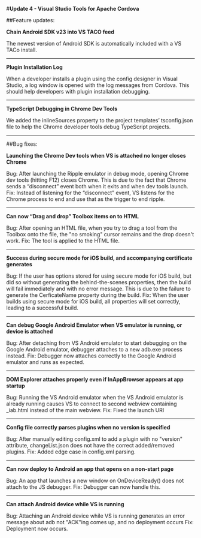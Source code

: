 <properties pageTitle="Release Notes for Update 4"
  description="Release notes for Update 4 of Visual Studio 2015 Tools for Apache Cordova"
  services=""
  documentationCenter=""
  authors="Linda" />
  <tags ms.technology="cordova" s.product="Visual Studio 2015"
     ms.service="na"
     ms.devlang="javascript"
     ms.topic="article"
     ms.tgt_pltfrm="mobile-multiple"
     ms.workload="na"
     ms.date="10/26/2015"
     ms.author="lizhong"/>

#**Update 4 - Visual Studio Tools for Apache Cordova**

##Feature updates:

**Chain Android SDK v23 into VS TACO feed**

The newest version of Android SDK is automatically included with a VS TACo install.

---------------------------

**Plugin Installation Log**

When a developer installs a plugin using the config designer in Visual Studio, a log window is opened with the log messages from Cordova. This should help developers with plugin installation debugging. 

---------------------------

**TypeScript Debugging in Chrome Dev Tools**

We added the inlineSources property to the project templates’ tsconfig.json file to help the Chrome developer tools debug TypeScript projects.

---------------------------

##Bug fixes:

**Launching the Chrome Dev tools when VS is attached no longer closes Chrome**

Bug: After launching the Ripple emulator in debug mode, opening Chrome dev tools (hitting F12) closes Chrome. This is due to the fact that Chrome sends a “disconnect” event both when it exits and when dev tools launch. 
Fix: Instead of listening for the “disconnect” event, VS listens for the Chrome process to end and use that as the trigger to end ripple.

---------------------------

**Can now “Drag and drop” Toolbox items on to HTML**

Bug: After opening an HTML file, when you try to drag a tool from the Toolbox onto the file, the "no smoking" cursor remains and the drop doesn't work.
Fix: The tool is applied to the HTML file. 

---------------------------

**Success during secure mode for iOS build, and accompanying certificate generates**

Bug: If the user has options stored for using secure mode for iOS build, but did so without generating the behind-the-scenes properties, then the build will fail immediately and with no error message. This is due to the failure to generate the CerficateName property during the build.
Fix: When the user builds using secure mode for iOS build, all properties will set correctly, leading to a successful build. 

---------------------------

**Can debug Google Android Emulator when VS emulator is running, or device is attached**

Bug: After detaching from VS Android emulator to start debugging on the Google Android emulator, debugger attaches to a new adb.exe process instead.
Fix: Debugger now attaches correctly to the Google Android emulator and runs as expected.

---------------------------

**DOM Explorer attaches properly even if InAppBrowser appears at app startup**

Bug: Running the VS Android emulator when the VS Android emulator is already running causes VS to connect to second webview containing _iab.html instead of the main webview.
Fix: Fixed the launch URI

---------------------------

**Config file correctly parses plugins when no version is specified**

Bug: After manually editing config.xml to add a plugin with no "version" attribute, changeList.json does not have the correct added/removed plugins.
Fix: Added edge case in config.xml parsing.

---------------------------

**Can now deploy to Android an app that opens on a non-start page**

Bug: An app that launches a new window on OnDeviceReady() does not attach to the JS debugger.
Fix: Debugger can now handle this.

---------------------------

**Can attach Android device while VS is running**

Bug: Attaching an Android device while VS is running generates an error message about adb not "ACK"ing comes up, and no deployment occurs
Fix: Deployment now occurs.

